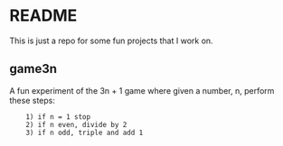 README
======
This is just a repo for some fun projects that I work on.

game3n
------
A fun experiment of the 3n + 1 game where given a number, n, perform these steps:

        1) if n = 1 stop
        2) if n even, divide by 2
        3) if n odd, triple and add 1
